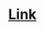 # [Link](https://leetcode.com/problems/merge-sorted-array/?envType=study-plan-v2&envId=top-interview-150)